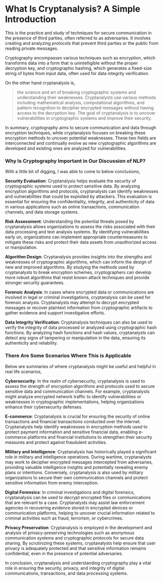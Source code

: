 # What Is Cryptanalysis? A Simple Introduction

This is the practice and study of techniques for secure communication in the presence of third parties, often referred to as adversaries. It involves creating and analyzing protocols that prevent third parties or the public from reading private messages.

Cryptography encompasses various techniques such as encryption, which transforms data into a form that is unintelligible without the proper decryption key, and cryptographic hashing, which generates a fixed-size string of bytes from input data, often used for data integrity verification.

On the other hand cryptanalysis is,

> the science and art of breaking cryptographic systems and understanding their weaknesses. Cryptanalysts use various methods including mathematical analysis, computational algorithms, and pattern recognition to decipher encrypted messages without having access to the decryption key. The goal of cryptanalysis is to uncover vulnerabilities in cryptographic systems and improve their security.

In summary, cryptography aims to secure communication and data through encryption techniques, while cryptanalysis focuses on breaking these encryption methods to uncover potential weaknesses. These two fields are interconnected and continually evolve as new cryptographic algorithms are developed and existing ones are analyzed for vulnerabilities.

### Why Is Cryptography Important in Our Discussion of NLP?

With a little bit of digging, I was able to come to below conclusions, 

**Security Evaluation**: Cryptanalysis helps evaluate the security of cryptographic systems used to protect sensitive data. By analyzing encryption algorithms and protocols, cryptanalysts can identify weaknesses and vulnerabilities that could be exploited by attackers. This evaluation is essential for ensuring the confidentiality, integrity, and authenticity of data in various applications such as online transactions, communication channels, and data storage systems.

**Risk Assessment**: Understanding the potential threats posed by cryptanalysis allows organizations to assess the risks associated with their data processing and text analysis systems. By identifying vulnerabilities early on, organizations can implement appropriate countermeasures to mitigate these risks and protect their data assets from unauthorized access or manipulation.

**Algorithm Design**: Cryptanalysis provides insights into the strengths and weaknesses of cryptographic algorithms, which can inform the design of new and improved algorithms. By studying the methods used by cryptanalysts to break encryption schemes, cryptographers can develop more robust algorithms that resist known attack techniques and provide stronger security guarantees.

**Forensic Analysis**: In cases where encrypted data or communications are involved in legal or criminal investigations, cryptanalysis can be used for forensic analysis. Cryptanalysts may attempt to decrypt encrypted messages or recover plaintext information from cryptographic artifacts to gather evidence and support investigative efforts.

**Data Integrity Verification**: Cryptanalysis techniques can also be used to verify the integrity of data processed or analyzed using cryptographic hash functions. By analyzing hash functions and hash values, cryptanalysts can detect any signs of tampering or manipulation in the data, ensuring its authenticity and reliability.


### There Are Some Scenarios Where This is Applicable

Below are summaries of where cryptanalysis might be useful and helpful in real life scenarios,

**Cybersecurity**: In the realm of cybersecurity, cryptanalysis is used to assess the strength of encryption algorithms and protocols used to secure sensitive data and communication channels. For example, cryptanalysts might analyze encrypted network traffic to identify vulnerabilities or weaknesses in cryptographic implementations, helping organizations enhance their cybersecurity defenses.

**E-commerce**: Cryptanalysis is crucial for ensuring the security of online transactions and financial transactions conducted over the internet. Cryptanalysts help identify weaknesses in encryption methods used to protect payment information and sensitive financial data, enabling e-commerce platforms and financial institutions to strengthen their security measures and protect against fraudulent activities.

**Military and Intelligence**: Cryptanalysis has historically played a significant role in military and intelligence operations. During wartime, cryptanalysts may work to decipher encrypted messages intercepted from adversaries, providing valuable intelligence insights and potentially revealing enemy plans or intentions. Conversely, cryptanalysis is also used by military organizations to secure their own communication channels and protect sensitive information from enemy interception.

**Digital Forensics**: In criminal investigations and digital forensics, cryptanalysis can be used to decrypt encrypted files or communications that are relevant to a case. Cryptanalysts may assist law enforcement agencies in recovering evidence stored in encrypted devices or communication platforms, helping to uncover crucial information related to criminal activities such as fraud, terrorism, or cybercrimes.

**Privacy Preservation**: Cryptanalysis is employed in the development and analysis of privacy-preserving technologies such as anonymous communication systems and cryptographic protocols for secure data sharing. By scrutinizing these systems, cryptanalysts help ensure that user privacy is adequately protected and that sensitive information remains confidential, even in the presence of potential adversaries.

In conclusion, cryptanalysis and understanding cryptography play a vital role in ensuring the security, privacy, and integrity of digital communications, transactions, and data processing systems.